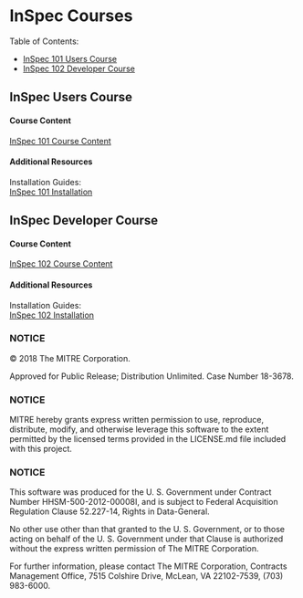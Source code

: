 # InSpec Courses
Table of Contents:
* [InSpec 101 Users Course](#inspec-users-course)
* [InSpec 102 Developer Course](#inspec-developer-course)

## InSpec Users Course

#### Course Content
[InSpec 101 Course Content](https://github.com/mitre/inspec_training_courses/blob/master/InSpec%20101%20User/InSpec101.md)

#### Additional Resources
Installation Guides:  
[InSpec 101 Installation](https://github.com/mitre/inspec_training_courses/tree/master/InSpec%20101%20User/installation)

## InSpec Developer Course

#### Course Content
[InSpec 102 Course Content](https://github.com/mitre/inspec_training_courses/blob/master/InSpec%20102%20Dev/InSpec102.md)

#### Additional Resources
Installation Guides:  
[InSpec 102 Installation](https://github.com/mitre/inspec_training_courses/tree/master/InSpec%20102%20Dev/installation)

### NOTICE

© 2018 The MITRE Corporation.

Approved for Public Release; Distribution Unlimited. Case Number 18-3678.

### NOTICE
MITRE hereby grants express written permission to use, reproduce, distribute, modify, and otherwise leverage this software to the extent permitted by the licensed terms provided in the LICENSE.md file included with this project.

### NOTICE

This software was produced for the U. S. Government under Contract Number HHSM-500-2012-00008I, and is subject to Federal Acquisition Regulation Clause 52.227-14, Rights in Data-General.

No other use other than that granted to the U. S. Government, or to those acting on behalf of the U. S. Government under that Clause is authorized without the express written permission of The MITRE Corporation.

For further information, please contact The MITRE Corporation, Contracts Management Office, 7515 Colshire Drive, McLean, VA  22102-7539, (703) 983-6000.
